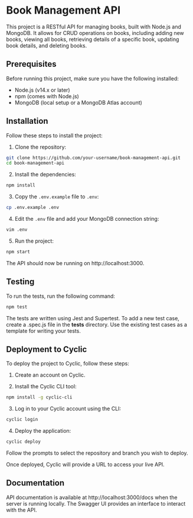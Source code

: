 # Book Management API

This project is a RESTful API for managing books, built with Node.js and MongoDB. It allows for CRUD operations on books, including adding new books, viewing all books, retrieving details of a specific book, updating book details, and deleting books.

## Prerequisites

Before running this project, make sure you have the following installed:

- Node.js (v14.x or later)
- npm (comes with Node.js)
- MongoDB (local setup or a MongoDB Atlas account)

## Installation

Follow these steps to install the project:

1. Clone the repository:

```bash
git clone https://github.com/your-username/book-management-api.git
cd book-management-api
```

2. Install the dependencies:

```bash
npm install
```

3. Copy the `.env.example` file to `.env`:

```bash
cp .env.example .env
```

4. Edit the `.env` file and add your MongoDB connection string:

```bash
vim .env
```

5. Run the project:

```bash
npm start
```

The API should now be running on http://localhost:3000.

## Testing

To run the tests, run the following command:

```bash
npm test
```

The tests are written using Jest and Supertest.
To add a new test case, create a .spec.js file in the **tests** directory.
Use the existing test cases as a template for writing your tests.

## Deployment to Cyclic

To deploy the project to Cyclic, follow these steps:

1. Create an account on Cyclic.

2. Install the Cyclic CLI tool:

```bash
npm install -g cyclic-cli
```

3. Log in to your Cyclic account using the CLI:

```bash
cyclic login
```

4. Deploy the application:

```bash
cyclic deploy
```

Follow the prompts to select the repository and branch you wish to deploy.

Once deployed, Cyclic will provide a URL to access your live API.

## Documentation

API documentation is available at http://localhost:3000/docs when the server is running locally.
The Swagger UI provides an interface to interact with the API.
